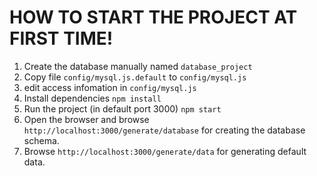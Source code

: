 # HOW TO START THE PROJECT AT FIRST TIME!

1. Create the database manually named ```database_project```
2. Copy file ```config/mysql.js.default``` to ```config/mysql.js```
3. edit access infomation in ```config/mysql.js```
4. Install dependencies ```npm install```
5. Run the project (in default port 3000) ```npm start```
6. Open the browser and browse ```http://localhost:3000/generate/database``` for creating the database schema.
7. Browse ```http://localhost:3000/generate/data``` for generating default data.
